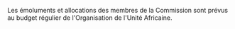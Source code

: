Les émoluments et allocations des membres de la Commission sont prévus
au budget régulier de l'Organisation de l'Unité Africaine.